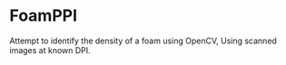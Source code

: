 FoamPPI
=======

Attempt to identify the density of a foam using OpenCV, Using scanned images at known DPI. 

